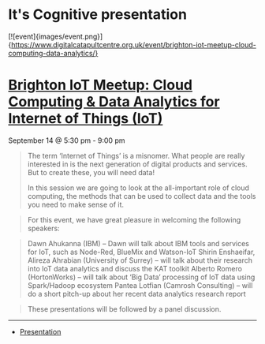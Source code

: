 # It's Cognitive presentation

[![event]{images/event.png}]{https://www.digitalcatapultcentre.org.uk/event/brighton-iot-meetup-cloud-computing-data-analytics/}

# [Brighton IoT Meetup: Cloud Computing & Data Analytics for Internet of Things (IoT)](https://www.digitalcatapultcentre.org.uk/event/brighton-iot-meetup-cloud-computing-data-analytics/)
September 14 @ 5:30 pm - 9:00 pm

> The term ‘Internet of Things’ is a misnomer.
> What people are really interested in is the next generation of digital products and services. But to create these, you will need data!
>
>In this session we are going to look at the all-important role of cloud computing, the methods that can be used to collect data and the tools you need to make sense of it.

> For this event, we have great pleasure in welcoming the following speakers:

>   Dawn Ahukanna (IBM) – Dawn will talk about IBM tools and services for IoT, such as Node-Red, BlueMix and Watson-IoT
>   Shirin Enshaeifar, Alireza Ahrabian (University of Surrey) – will talk about their research into IoT data analytics and discuss the KAT toolkit
>   Alberto Romero (HortonWorks) – will talk about ‘Big Data’ processing of IoT data using Spark/Hadoop ecosystem
>   Pantea Lotfian (Camrosh Consulting) – will do a short pitch-up about her recent data analytics research report

> These presentations will be followed by a panel discussion.

----

* [Presentation](files/20160914-DawnAhukanna-ItsCognitive.pdf)
